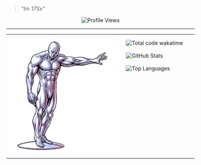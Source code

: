 > _"Im 17Sx"_

<div align="center">
  <img src="https://komarev.com/ghpvc/?username=17Sx&style=for-the-badge&color=4F46E5" alt="Profile Views" />
</div>

---

---

<div style="display: flex; align-items: flex-start; gap: 20px;">
  <div style="flex: 0 0 300px;">
    <img src="silver_surfer.png" alt="Silver Surfer" width="100%"/>
  </div>
  <div style="flex: 1;">
    <img src="https://wakatime.com/badge/user/ba4a277b-c7f5-427c-ad83-1dd336249fe8.svg" alt="Total code wakatime"/>
    <br><br>
    <img src="https://github-readme-stats.vercel.app/api?username=17Sx&show_icons=true&theme=dark&hide_border=true&bg_color=0D1117&title_color=4F46E5&text_color=FFFFFF&icon_color=4F46E5" alt="GitHub Stats"/>
    <br><br>
    <img src="https://github-readme-stats.vercel.app/api/top-langs/?username=17Sx&layout=compact&theme=dark&hide_border=true&bg_color=0D1117&title_color=4F46E5&text_color=FFFFFF" alt="Top Languages"/>
  </div>
</div>

---

